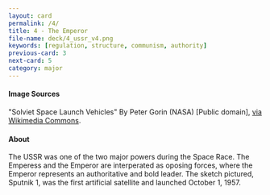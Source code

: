 ```yaml
---
layout: card
permalink: /4/
title: 4 - The Emperor
file-name: deck/4_ussr_v4.png
keywords: [regulation, structure, communism, authority]
previous-card: 3
next-card: 5
category: major
---
```


#### Image Sources
"Solviet Space Launch Vehicles" By Peter Gorin (NASA) [Public domain], [via Wikimedia Commons](https://commons.wikimedia.org/wiki/File%3AGPN-2002-000184.png).

#### About
The USSR was one of the two major powers during the Space Race.
The Emperess and the Emperor are interperated as oposing forces, where the Emperor represents an authoritative and bold leader.
The sketch pictured, Sputnik 1, was the first artificial satellite and launched October 1, 1957.
